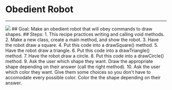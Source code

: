 
# Obedient Robot
  <hr/>
  <img src="./robot.png"/>
## Goal:
   Make an obedient robot that will obey commands to draw shapes.
## Steps:
1. This recipe practices writing and calling void methods.
2. Make a new class, create a main method, and show the robot.
3. Have the robot draw a square.
4. Put this code into a drawSquare() method.
5. Have the robot draw a triangle.
6. Put this code into a drawTriangle() method.
7. Have the robot draw a circle.
8. Put this code into a drawCircle() method.
9. Ask the user which shape they want. Draw the appropriate shape depending on their answer (call the right method).
10. Ask the user which color they want. Give them some choices so you don't have to accomodate every possible color. Color the the shape depending on their answer.
  
 

